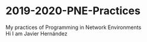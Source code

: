 # 2019-2020-PNE-Practices
My practices of Programming in Network Environments\
Hi I am Javier Hernández